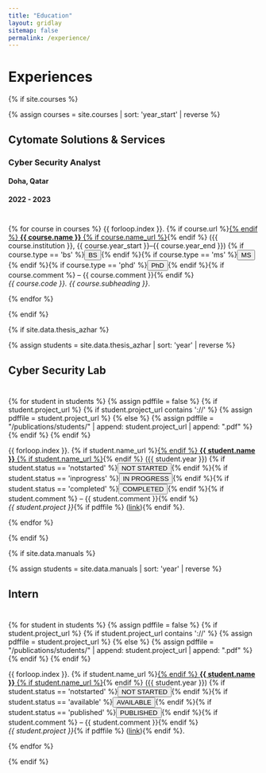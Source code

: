 ```yaml
---
title: "Education"
layout: gridlay
sitemap: false
permalink: /experience/
---
```


# Experiences

{% if site.courses %}
<!-- Sort courses by year -->
{% assign courses = site.courses | sort: 'year_start' | reverse %}

## Cytomate Solutions & Services
### Cyber Security Analyst
#### Doha, Qatar
#### 2022 - 2023
<div class="rowl1" style="padding-top: 10px;">

{% for course in courses %}
{{ forloop.index }}. {% if course.url %}<a href="{{ course.url }}" target="_blank">{% endif %} <strong>{{ course.name }}</strong> {% if course.name_url %}</a>{% endif %} ({{ course.institution }}, {{ course.year_start }}–{{ course.year_end }}) {% if course.type == 'bs' %}<button class="btn-completed">BS</button>{% endif %}{% if course.type == 'ms' %}<button class="btn-inprogress">MS</button>{% endif %}{% if course.type == 'phd' %}<button class="btn-notstarted">PhD</button>{% endif %}{% if course.comment %} – {{ course.comment }}{% endif %}
<br/>
<i>{{ course.code }}. {{ course.subheading }}</i>.

{% endfor %}

</div>
{% endif %}


{% if site.data.thesis_azhar %}
<!-- Sort courses by year -->
{% assign students = site.data.thesis_azhar | sort: 'year' | reverse %}
## Cyber Security Lab
<div class="rowl1" style="padding-top: 10px;">

{% for student in students %}
  {% assign pdffile = false %}
  {% if student.project_url %}
      {% if student.project_url contains '://' %}
        {% assign pdffile = student.project_url %}
      {% else %}
        {% assign pdffile = "/publications/students/" | append:  student.project_url  | append: ".pdf" %}
      {% endif %}
  {% endif %}

{{ forloop.index }}. {% if student.name_url %}<a href="{{ student.name_url }}" target="_blank">{% endif %} <strong>{{ student.name }}</strong> {% if student.name_url %}</a>{% endif %} ({{ student.year }}) {% if student.status == 'notstarted' %}<button class="btn-notstarted">NOT STARTED</button>{% endif %}{% if student.status == 'inprogress' %}<button class="btn-inprogress">IN PROGRESS</button>{% endif %}{% if student.status == 'completed' %}<button class="btn-completed">COMPLETED</button>{% endif %}{% if student.comment %} – {{ student.comment }}{% endif %}
<br/>
<i>{{ student.project }}</i>{% if pdffile %} (<a href="{{ pdffile }}" target="_blank">link</a>){% endif %}.

{% endfor %}
</div>
{% endif %}



{% if site.data.manuals %}
<!-- Sort courses by year -->
{% assign students = site.data.manuals | sort: 'year' | reverse %}
## Intern
<div class="rowl1" style="padding-top: 10px;">

{% for student in students %}
  {% assign pdffile = false %}
  {% if student.project_url %}
      {% if student.project_url contains '://' %}
        {% assign pdffile = student.project_url %}
      {% else %}
        {% assign pdffile = "/publications/students/" | append:  student.project_url  | append: ".pdf" %}
      {% endif %}
  {% endif %}

{{ forloop.index }}. {% if student.name_url %}<a href="{{ student.name_url }}" target="_blank">{% endif %} <strong>{{ student.name }}</strong> {% if student.name_url %}</a>{% endif %} ({{ student.year }}) {% if student.status == 'notstarted' %}<button class="btn-notstarted">NOT STARTED</button>{% endif %}{% if student.status == 'available' %}<button class="btn-inprogress">AVAILABLE</button>{% endif %}{% if student.status == 'published' %}<button class="btn-completed">PUBLISHED</button>{% endif %}{% if student.comment %} – {{ student.comment }}{% endif %}
<br/>
<i>{{ student.project }}</i>{% if pdffile %} (<a href="{{ pdffile }}" target="_blank">link</a>){% endif %}.

{% endfor %}
</div>
{% endif %}
